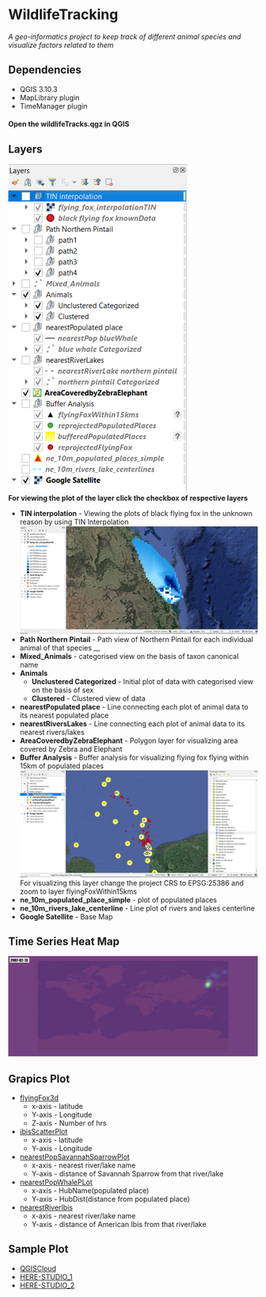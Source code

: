 # WildlifeTracking
_A geo-informatics project to keep track of different animal species and visualize factors related to them_
## Dependencies
* QGIS 3.10.3
* MapLibrary plugin
* TimeManager plugin
#### Open the wildlifeTracks.qgz in QGIS

## Layers
![image of all layers](https://github.com/saharshleo/WildlifeTracking/blob/master/DemoPlots/layers.png)<br />
**For viewing the plot of the layer click the checkbox of respective layers**
* **TIN interpolation** - Viewing the plots of black flying fox in the unknown reason by using TIN Interpolation
![image of all layers](https://github.com/saharshleo/WildlifeTracking/blob/master/DemoPlots/interpolationResult.png)
* **Path Northern Pintail** - Path view of Northern Pintail for each individual animal of that species __
* **Mixed_Animals** - categorised view on the basis of taxon canonical name 
* **Animals**
  * **Unclustered Categorized** - Initial plot of data with categorised view on the basis of sex
  * **Clustered** - Clustered view of data
* **nearestPopulated place** - Line connecting each plot of animal data to its nearest populated place 
* **nearestRiversLakes** - Line connecting each plot of animal data to its nearest rivers/lakes
* **AreaCoveredbyZebraElephant** - Polygon layer for visualizing area covered by Zebra and Elephant 
* **Buffer Analysis** - Buffer analysis for visualizing flying fox flying within 15km of populated places
![image of all layers](https://github.com/saharshleo/WildlifeTracking/blob/master/DemoPlots/bufferResult.png)
For visualizing this layer change the project CRS to EPSG:25386 and zoom to layer flyingFoxWithin15kms
* **ne_10m_populated_place_simple** - plot of populated places
* **ne_10m_rivers_lake_centerline** - Line plot of rivers and lakes centerline 
* **Google Satellite** - Base Map
## Time Series Heat Map
![image of all layers](https://github.com/saharshleo/WildlifeTracking/blob/master/DemoPlots/timeSeriesHeatmap.gif)
## Grapics Plot
* [flyingFox3d](https://github.com/saharshleo/WildlifeTracking/blob/master/GraphicsPlot/flyingFox3D.html)
  * x-axis - latitude 
  * Y-axis - Longitude
  * Z-axis - Number of hrs
* [ibisScatterPlot](https://github.com/saharshleo/WildlifeTracking/blob/master/GraphicsPlot/ibisScatterPlot.html)
  * x-axis - latitude 
  * Y-axis - Longitude
* [nearestPopSavannahSparrowPlot](https://github.com/saharshleo/WildlifeTracking/blob/master/GraphicsPlot/nearestPopSavannahSparrowPlot.html)
  * x-axis - nearest river/lake name 
  * Y-axis - distance of Savannah Sparrow from that river/lake
* [nearestPopWhalePLot](https://github.com/saharshleo/WildlifeTracking/blob/master/GraphicsPlot/nearestPopWhalePLot.html)
  * x-axis - HubName(populated place) 
  * Y-axis - HubDist(distance from populated place)
* [nearestRiverIbis](https://github.com/saharshleo/WildlifeTracking/blob/master/GraphicsPlot/nearestRiverIbis.html)
  * x-axis - nearest river/lake name 
  * Y-axis - distance of American Ibis from that river/lake
## Sample Plot
* [QGISCloud](https://qgiscloud.com/ganadhish/final_wildlife_tracking/?bl=&l=black%20vulture%2Cbald%20eagle%2Cblue%20whale%2Cmallard%2CGoogle%20Satellite&t=final_wildlife_tracking&e=-22205597%2C-2573073%2C3697111%2C9822656)
* [HERE-STUDIO_1](https://studio.here.com/viewer/?project_id=82c0ea42-1daa-44bd-b988-cc04e790a83b)
* [HERE-STUDIO_2](https://studio.here.com/viewer/?project_id=55d3a441-7195-44ae-a7ac-911da0fd916b)
 
